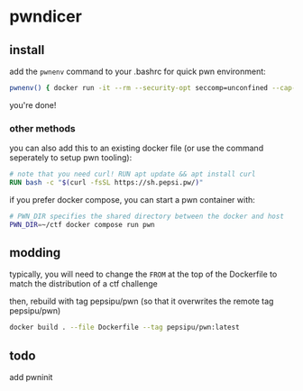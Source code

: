 # pwndicer

## install

add the `pwnenv` command to your .bashrc for quick pwn environment:

```sh
pwnenv() { docker run -it --rm --security-opt seccomp=unconfined --cap-add SYS_PTRACE -v .:/pwn pepsipu/pwn; }
```

you're done!

### other methods

you can also add this to an existing docker file (or use the command seperately to setup pwn tooling):

```dockerfile
# note that you need curl! RUN apt update && apt install curl
RUN bash -c "$(curl -fsSL https://sh.pepsi.pw/)"
```

if you prefer docker compose, you can start a pwn container with:

```sh
# PWN_DIR specifies the shared directory between the docker and host
PWN_DIR=~/ctf docker compose run pwn
```

## modding

typically, you will need to change the `FROM` at the top of the Dockerfile to match the distribution of a ctf challenge

then, rebuild with tag pepsipu/pwn (so that it overwrites the remote tag pepsipu/pwn)

```sh
docker build . --file Dockerfile --tag pepsipu/pwn:latest
```

## todo

add pwninit
